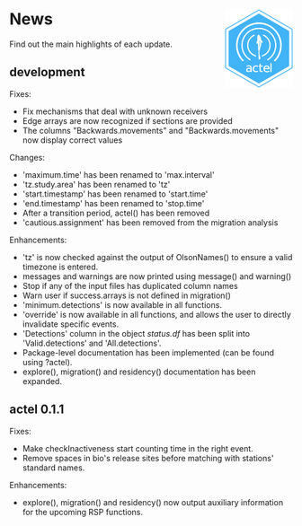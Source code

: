 # News<img src="vignettes/actel_logo.png" align="right" width="120" />

Find out the main highlights of each update.

## development

Fixes:
  * Fix mechanisms that deal with unknown receivers
  * Edge arrays are now recognized if sections are provided
  * The columns "Backwards.movements" and "Backwards.movements" now display correct values
  
Changes:
  * 'maximum.time' has been renamed to 'max.interval'
  * 'tz.study.area' has been renamed to 'tz'
  * 'start.timestamp' has been renamed to 'start.time'
  * 'end.timestamp' has been renamed to 'stop.time'
  * After a transition period, actel() has been removed
  * 'cautious.assignment' has been removed from the migration analysis

Enhancements:
  * 'tz' is now checked against the output of OlsonNames() to ensure a valid timezone is entered.
  * messages and warnings are now printed using message() and warning()
  * Stop if any of the input files has duplicated column names
  * Warn user if success.arrays is not defined in migration()
  * 'minimum.detections' is now available in all functions.
  * 'override' is now available in all functions, and allows the user to directly invalidate specific events.
  * 'Detections' column in the object *status.df* has been split into 'Valid.detections' and 'All.detections'.
  * Package-level documentation has been implemented (can be found using ?actel).
  * explore(), migration() and residency() documentation has been expanded.

## actel 0.1.1

Fixes:
  * Make checkInactiveness start counting time in the right event.
  * Remove spaces in bio's release sites before matching with stations' standard names.

Enhancements:
  * explore(), migration() and residency() now output auxiliary information for the upcoming RSP functions.
